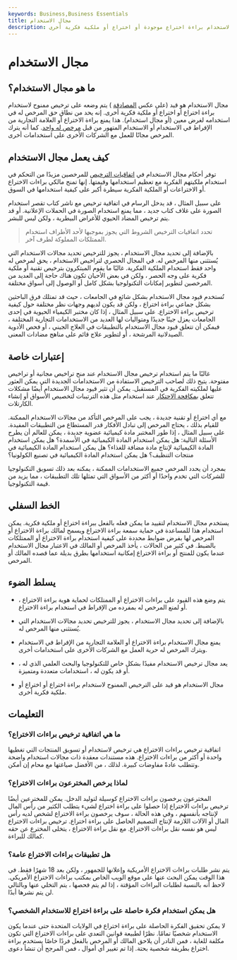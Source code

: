 ```yaml
---
keywords: Business,Business Essentials
title: مجال الاستخدام
description: مجال الاستخدام هو قيد على الترخيص الممنوح لاستخدام براءة اختراع موجودة أو اختراع أو ملكية فكرية أخرى.
---
```


# مجال الاستخدام
## ما هو مجال الاستخدام؟

مجال الاستخدام هو قيد (على عكس [المصادقة](/endorsement) ) يتم وضعه على ترخيص ممنوح لاستخدام براءة اختراع أو اختراع أو ملكية فكرية أخرى. إنه يحد من نطاق حق المرخص له في استخدامه لغرض معين (أو مجال استخدام). هذا يمنع براءة الاختراع أو العلامة التجارية من الإفراط في الاستخدام أو الاستخدام المتهور من قبل [مرخص له واحد](/licensee). كما أنه يترك المرخص مجانًا للعمل مع الشركات الأخرى على استخدامات أخرى.

## كيف يعمل مجال الاستخدام

توفر أحكام مجال الاستخدام في [اتفاقيات الترخيص](/licensing-agreement) للمرخصين مزيدًا من التحكم في استخدام ملكيتهم الفكرية مع تعظيم استخدامها وقيمتها. إنها تمنح مالكي براءات الاختراع أو الاختراعات أو الملكية الفكرية سيطرة أكبر على كيفية استخدامها في السوق.

على سبيل المثال ، قد يدخل الرسام في اتفاقية ترخيص مع ناشر كتاب تقصر استخدام الصورة على غلاف كتاب جديد ، مما يمنع استخدام الصورة في الحملات الإعلانية. أو قد يتم ترخيص المضاد الحيوي للأغراض البيطرية ، ولكن ليس للبشر.

> تحدد اتفاقيات الترخيص الشروط التي يجوز بموجبها لأحد الأطراف استخدام الممتلكات المملوكة لطرف آخر.

>

بالإضافة إلى تحديد مجال الاستخدام ، يجوز للترخيص تحديد مجالات الاستخدام التي يُستثنى منها المرخص له. في المجال الحصري لتراخيص الاستخدام ، يحق لمرخص له واحد فقط استخدام الملكية الفكرية. غالبًا ما يقوم المبتكرون بترخيص تقنية أو ملكية فكرية على وجه الحصر ، ولكن في بعض الأحيان تكون هناك حاجة إلى العديد من المرخصين لتطوير إمكانات التكنولوجيا بشكل كامل أو الوصول إلى أسواق مختلفة.

تُستخدم قيود مجال الاستخدام بشكل شائع في الجامعات ، حيث قد تمتلك فرق الباحثين بشكل جماعي براءة اختراع ، ولكن قد يكون لديهم وجهات نظر مختلفة حول كيفية ترخيص براءة الاختراع. على سبيل المثال ، إذا كان مختبر الكيمياء الحيوية في إحدى الجامعات يعزل جينًا جديدًا ومتواليات لها العديد من الاستخدامات التجارية المختلفة ، فيمكن أن تتعلق قيود مجال الاستخدام بالتطبيقات في العلاج الجيني ، أو فحص الأدوية الصيدلانية المرشحة ، أو لتطوير علاج قائم على مناهج مضادات المعنى.

## إعتبارات خاصة

غالبًا ما يتم استخدام ترخيص مجال الاستخدام عند منح تراخيص مجانية أو تراخيص مفتوحة. يتيح ذلك لصاحب الترخيص الاستفادة من الاستخدامات الجديدة التي يمكن العثور عليها لملكيته الفكرية في المستقبل. يمكن أن تثير قيود مجال الاستخدام أيضًا مشكلات تتعلق [بمكافحة الاحتكار](/antitrust) عند استخدام مثل هذه الترتيبات لتخصيص الأسواق أو إنشاء الكارتلات.

مع أي اختراع أو تقنية جديدة ، يجب على المرخص التأكد من مجالات الاستخدام الممكنة. للقيام بذلك ، يحتاج المرخص إلى تبادل الأفكار قدر المستطاع من التطبيقات المفيدة. على سبيل المثال ، إذا طور المختبر مادة كيميائية عضوية جديدة ، يمكن للعالم أن يطرح الأسئلة التالية: هل يمكن استخدام المادة الكيميائية في الأسمدة؟ هل يمكن استخدام المادة الكيميائية لإنتاج مادة مضافة للغذاء؟ هل يمكن استخدام المادة الكيميائية في منتجات التنظيف؟ هل يمكن استخدام المادة الكيميائية في تصنيع الكولونيا؟

بمجرد أن يحدد المرخص جميع الاستخدامات الممكنة ، يمكنه بعد ذلك تسويق التكنولوجيا للشركات التي تخدم واحدًا أو أكثر من الأسواق التي تمثلها تلك التطبيقات ، مما يزيد من قيمة التكنولوجيا.

## الخط السفلي

يستخدم مجال الاستخدام لتقييد ما يمكن فعله بالفعل ببراءة اختراع أو ملكية فكرية. يمكن استخدام هذا للمساعدة في حماية سمعة براءة الاختراع ويسمح لمالك براءة الاختراع أو المرخص لها بفرض ضوابط محددة على كيفية استخدام براءة الاختراع أو الممتلكات بالضبط. في كثير من الحالات ، يأخذ المرخص أو المالك في الاعتبار مجال الاستخدام عندما يكون للمنتج أو براءة الاختراع إمكانية استخدامها بطرق بديلة عما قصده المالك أو المرخص.

## يسلط الضوء

- يتم وضع هذه القيود على براءات الاختراع أو الممتلكات لحماية هوية براءة الاختراع ، أو لمنع المرخص له بمفرده من الإفراط في استخدام براءة الاختراع.

- بالإضافة إلى تحديد مجال الاستخدام ، يجوز للترخيص تحديد مجالات الاستخدام التي يُستثنى منها المرخص له.

- يمنع مجال الاستخدام براءة الاختراع أو العلامة التجارية من الإفراط في الاستخدام ويترك المرخص له حرية العمل مع الشركات الأخرى على استخدامات أخرى.

- يعد مجال ترخيص الاستخدام مفيدًا بشكل خاص للتكنولوجيا والبحث العلمي الذي له ، أو قد يكون له ، استخدامات متعددة ومتميزة.

- مجال الاستخدام هو قيد على الترخيص الممنوح لاستخدام براءة اختراع أو اختراع أو ملكية فكرية أخرى.

## التعليمات

### ما هي اتفاقية ترخيص براءات الاختراع؟

اتفاقية ترخيص براءات الاختراع هي ترخيص لاستخدام أو تسويق المنتجات التي تغطيها واحدة أو أكثر من براءات الاختراع. هذه مستندات معقدة ذات مجالات استخدام واضحة وتتطلب عادةً مفاوضات كبيرة. لذلك ، من الأفضل صياغتها مع محام إن أمكن.

### لماذا يرخص المخترعون براءات الاختراع؟

المخترعون يرخصون براءات الاختراع كوسيلة لتوليد الدخل. يمكن للمخترعين أيضًا ترخيص براءات الاختراع إذا حصلوا على براءة اختراع لشيء يتطلب الكثير من رأس المال لإنتاجه بأنفسهم ، وفي هذه الحالة ، سوف يرخصون براءة الاختراع لشخص لديه رأس المال أو الآلات اللازمة لإنتاج التصميم الحاصل على براءة اختراع. ترخيص براءات الاختراع ليس هو نفسه نقل براءات الاختراع. مع نقل براءة الاختراع ، يتخلى المخترع عن حقه كمالك للبراءة.

### هل تطبيقات براءات الاختراع عامة؟

يتم نشر طلبات براءات الاختراع الأمريكية وإعلانها للجمهور ، ولكن بعد 18 شهرًا فقط. في هذا الوقت يمكن البحث عنها على موقع الويب الخاص بمكتب براءات الاختراع الأمريكي. لاحظ أنه بالنسبة لطلبات البراءات المؤقتة ، إذا لم يتم فحصها ، يتم التخلي عنها وبالتالي لن يتم نشرها أبدًا.

### هل يمكن استخدام فكرة حاصلة على براءة اختراع للاستخدام الشخصي؟

لا يمكن تحقيق الفكرة الحاصلة على براءة اختراع في الولايات المتحدة حتى عندما يكون الاستخدام شخصيًا تمامًا. نظرًا لطبيعة قوانين التعدي على براءات الاختراع التي تكون مكلفة للغاية ، فمن النادر أن يلاحق المالك أو المرخص بالفعل فردًا خاصًا يستخدم براءة اختراع بطريقة شخصية بحتة. إذا تم تغيير أي أموال ، فمن المرجح أن تنشأ دعوى.

